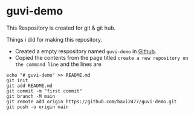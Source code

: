 # guvi-demo

This Respository is created for git & git hub.

Things i did for making this repository.

+ Created a empty respository named `guvi-demo` in [Github](https://github.com/new).
+ Copied the contents from the page titled `create a new repository on the command line` and the lines are
```
echo "# guvi-demo" >> README.md
git init
git add README.md
git commit -m "first commit"
git branch -M main
git remote add origin https://github.com/bavi2477/guvi-demo.git
git push -u origin main
``` 



